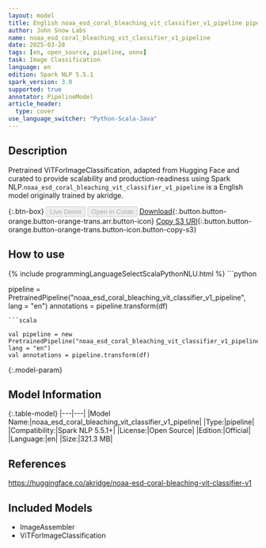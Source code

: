 ```yaml
---
layout: model
title: English noaa_esd_coral_bleaching_vit_classifier_v1_pipeline pipeline ViTForImageClassification from akridge
author: John Snow Labs
name: noaa_esd_coral_bleaching_vit_classifier_v1_pipeline
date: 2025-03-28
tags: [en, open_source, pipeline, onnx]
task: Image Classification
language: en
edition: Spark NLP 5.5.1
spark_version: 3.0
supported: true
annotator: PipelineModel
article_header:
  type: cover
use_language_switcher: "Python-Scala-Java"
---
```


## Description

Pretrained ViTForImageClassification, adapted from Hugging Face and curated to provide scalability and production-readiness using Spark NLP.`noaa_esd_coral_bleaching_vit_classifier_v1_pipeline` is a English model originally trained by akridge.

{:.btn-box}
<button class="button button-orange" disabled>Live Demo</button>
<button class="button button-orange" disabled>Open in Colab</button>
[Download](https://s3.amazonaws.com/auxdata.johnsnowlabs.com/public/models/noaa_esd_coral_bleaching_vit_classifier_v1_pipeline_en_5.5.1_3.0_1743206369703.zip){:.button.button-orange.button-orange-trans.arr.button-icon}
[Copy S3 URI](s3://auxdata.johnsnowlabs.com/public/models/noaa_esd_coral_bleaching_vit_classifier_v1_pipeline_en_5.5.1_3.0_1743206369703.zip){:.button.button-orange.button-orange-trans.button-icon.button-copy-s3}

## How to use



<div class="tabs-box" markdown="1">
{% include programmingLanguageSelectScalaPythonNLU.html %}
```python

pipeline = PretrainedPipeline("noaa_esd_coral_bleaching_vit_classifier_v1_pipeline", lang = "en")
annotations =  pipeline.transform(df)   

```
```scala

val pipeline = new PretrainedPipeline("noaa_esd_coral_bleaching_vit_classifier_v1_pipeline", lang = "en")
val annotations = pipeline.transform(df)

```
</div>

{:.model-param}
## Model Information

{:.table-model}
|---|---|
|Model Name:|noaa_esd_coral_bleaching_vit_classifier_v1_pipeline|
|Type:|pipeline|
|Compatibility:|Spark NLP 5.5.1+|
|License:|Open Source|
|Edition:|Official|
|Language:|en|
|Size:|321.3 MB|

## References

https://huggingface.co/akridge/noaa-esd-coral-bleaching-vit-classifier-v1

## Included Models

- ImageAssembler
- ViTForImageClassification